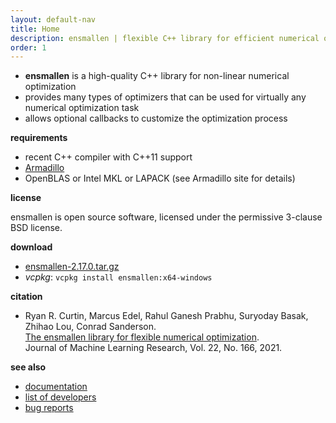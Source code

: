 ```yaml
---
layout: default-nav
title: Home
description: ensmallen | flexible C++ library for efficient numerical optimization
order: 1
---
```

* **ensmallen** is a high-quality C++ library for non-linear numerical optimization
* provides many types of optimizers that can be used for virtually any numerical optimization task
* allows optional callbacks to customize the optimization process

**requirements**

 * recent C++ compiler with C++11 support
 * [Armadillo](http://arma.sourceforge.net)
 * OpenBLAS or Intel MKL or LAPACK (see Armadillo site for details)

**license**

  ensmallen is open source software, licensed under the permissive 3-clause BSD
license.

**download**

 - [ensmallen-2.17.0.tar.gz](files/ensmallen-2.17.0.tar.gz)
 - _vcpkg_: `vcpkg install ensmallen:x64-windows`

**citation**

  * Ryan R. Curtin, Marcus Edel, Rahul Ganesh Prabhu, Suryoday Basak, Zhihao Lou, Conrad Sanderson.  
    [The ensmallen library for flexible numerical optimization](https://jmlr.org/papers/volume22/20-416/20-416.pdf).  
    Journal of Machine Learning Research, Vol. 22, No. 166, 2021.

**see also**

 * [documentation](docs.html)
 * [list of developers](developers.html)
 * [bug reports](questions.html)
